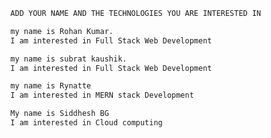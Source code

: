 ```bash
  ADD YOUR NAME AND THE TECHNOLOGIES YOU ARE INTERESTED IN
```

```bash
  my name is Rohan Kumar.
  I am interested in Full Stack Web Development
```
```bash
  my name is subrat kaushik.
  I am interested in Full Stack Web Development
```

```bash
  my name is Rynatte
  I am interested in MERN stack Development
```
```bash
  My name is Siddhesh BG
  I am interested in Cloud computing
```
